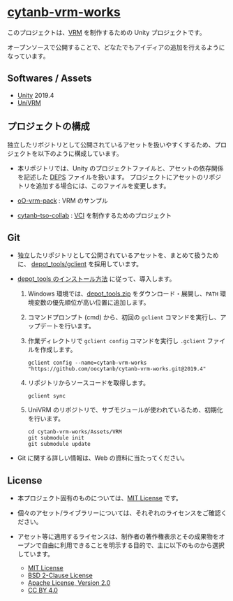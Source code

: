 # [cytanb-vrm-works](https://github.com/oocytanb/cytanb-vrm-works)

このプロジェクトは、[VRM](https://vrm.dev/) を制作するための Unity プロジェクトです。

オープンソースで公開することで、どなたでもアイディアの追加を行えるようになっています。

## Softwares / Assets

- [Unity](https://unity3d.com/) 2019.4
- [UniVRM](https://github.com/vrm-c/UniVRM)

## プロジェクトの構成

独立したリポジトリとして公開されているアセットを扱いやすくするため、プロジェクトを以下のように構成しています。

- 本リポジトリでは、Unity のプロジェクトファイルと、アセットの依存関係を記述した [DEPS](./DEPS) ファイルを扱います。
    プロジェクトにアセットのリポジトリを追加する場合には、このファイルを変更します。

- [oO-vrm-pack](https://github.com/oocytanb/oO-vrm-pack) : VRM のサンプル

- [cytanb-tso-collab](https://github.com/oocytanb/cytanb-tso-collab) : [VCI](https://github.com/virtual-cast/VCI) を制作するためのプロジェクト

## Git

- 独立したリポジトリとして公開されているアセットを、まとめて扱うために、
 [depot_tools/gclient](https://dev.chromium.org/developers/how-tos/depottools) を採用しています。

- [depot_tools のインストール方法](https://commondatastorage.googleapis.com/chrome-infra-docs/flat/depot_tools/docs/html/depot_tools_tutorial.html) に従って、導入します。
    1. Windows 環境では、[depot_tools.zip](https://storage.googleapis.com/chrome-infra/depot_tools.zip) をダウンロード・展開し、`PATH` 環境変数の優先順位が高い位置に追加します。

    1. コマンドプロンプト (cmd) から、初回の `gclient` コマンドを実行し、アップデートを行います。

    1. 作業ディレクトリで `gclient config` コマンドを実行し `.gclient` ファイルを作成します。
        ```
        gclient config --name=cytanb-vrm-works "https://github.com/oocytanb/cytanb-vrm-works.git@2019.4"
        ```
    
    1. リポジトリからソースコードを取得します。
        ```
        gclient sync
        ```

    1. UniVRM のリポジトリで、サブモジュールが使われているため、初期化を行います。
        ```
        cd cytanb-vrm-works/Assets/VRM
        git submodule init
        git submodule update
        ```

- Git に関する詳しい情報は、Web の資料に当たってください。

## License

- 本プロジェクト固有のものについては、[MIT License](./LICENSE) です。

- 個々のアセット/ライブラリーについては、それぞれのライセンスをご確認ください。

- アセット等に適用するライセンスは、制作者の著作権表示とその成果物をオープンで自由に利用できることを明示する目的で、主に以下のものから選択しています。
    - [MIT License](https://opensource.org/licenses/MIT)
    - [BSD 2-Clause License](https://opensource.org/licenses/BSD-2-Clause)
    - [Apache License, Version 2.0](https://opensource.org/licenses/Apache-2.0)
    - [CC BY 4.0](https://creativecommons.org/licenses/by/4.0/)

